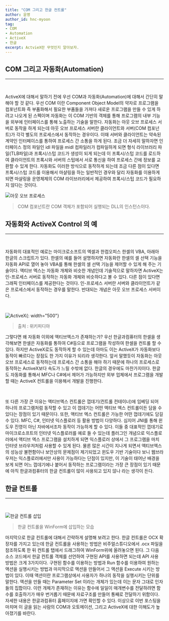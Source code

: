 ```yaml
---
title: "COM 그리고 한글 컨트롤"
author: 윤명
author_id: hnc-myoon
tag:
- COM
- Automation
- ActiveX
- 한글
excerpt: ActvieX란 무엇인지 알아보자.
---
```


## COM 그리고 자동화(Automation)

***

<br>

ActiveX에 대해서 말하기 전에 우선 COM과 자동화(Automation)에 대해서 간단히 말해야 할 것 같다. 우선 COM 이란 Component Object Model의 약자로 프로그램을 컴포넌트화 즉 부품화해서 필요한 부품들을 가져다 새로운 프로그램을 만들 수 있게 하려고 나오게 된 스펙이며 자동화는 이 COM 기반의 객체를 통해 프로그램의 내부 기능을 외부에 인터페이스를 통해 노출하는 기술을 말한다.
자동화는 아웃 오브 프로세스 서버로 동작을 하게 되는데 아웃 오브 프로세스 서버란 클라이언트와 서버(COM 컴포넌트)가 각각 별도의 프로세스에서 동작하는 경우이다. 이때 서버와 클라이언트는 약속된 계약인 인터페이스를 통하여 프로세스 간 소통을 하게 된다. 조금 더 자세히 말하자면 인터페이스 정의 파일인  idl 파일을 midl 컴파일러가 컴파일하게 되면 형식 라이브러리 파일(TLB파일)과 프록시/스텁 코드가 생성이 되게 되는데 이 프록시/스텁 코드를 로드하여 클라이언트의 프록시와 서버의 스텁에서 서로 통신을 하여 프로세스 간에 정보를 교환할 수 있게 한다. 자동화도 이러한 방식으로 동작하게 되는데 조금 다른 점이 있다면 프록시/스텁 코드를 이용해서 마샬링을 하는 일반적인 경우와 달리 자동화를 이용하게 되면 마샬링을 운영체제의 COM 라이브러리에서 제공하여 프록시/스텁 코드가 필요하지 않다는 것이다.

![아웃 오브 프로세스]({{site.assets}}/2021/2021-07-07-out-of-process.jpg)

> COM 컴포넌트란 COM 객체가 포함되어 실행되는 DLL의 인스턴스이다.

## 자동화와 ActiveX Control 의 예

***

<br>

자동화의 대표적인 예로는 마이크로소프트의 엑셀과 한컴오피스 한셀의 VBA, 아래아 한글의 스크립트가 있다. 한셀의 예를 들어 설명하자면 자동화란 한셀의 셀 선택 기능을 자동화 API로 열어 놓아 VBA를 통해 한셀의 셀 선택 기능을 제어할 수 있게 해 주는 기술이다. 액티브 엑스는 자동화 개체와 비슷한 개념인데 기술적으로 말하자면 ActiveX는 인-프로세스 서버로 동작하는 자동화 개체와 비슷하다고 볼 수 있다. 다른 점이 있다면 그래픽 인터페이스를 제공한다는 것이다. 인-프로세스 서버란 서버와 클라이언트가 같은 프로세스에서 동작하는 경우를 말한다.  반대되는 개념은 아웃 오브 프로세스 서버이다. 

<br>

![ActiveX]({{site.assets}}/2021/2021-07-07-activex.jpg){: width="500"}

> 출처 : 위키피디아

그렇다면 왜 자동화 이외에 액티브엑스가 존재하는가?  우선 한글과컴퓨터의 한셀을 생각해보면 한셀은 자동화를 통하여 C#등으로 프로그램을 작성하여 한셀을 컨트롤 할 수 있다. 하지만 ActiveX로도 동작하게 할 수 있는데 아마도 이는 ActiveX가 자동화보다 동작이 빠르다는 장점도 한 가지 이유가 되리라 생각한다. 앞서 말했듯이 자동화는 아웃 오브 프로세스로 동작하는데 프로세스 간 소통을 해야 하기 때문에 하나의 프로세스로 동작하는 ActiveX보다 속도가 느릴 수밖에 없다. 한글의 경우에도 마찬가지이다. 한글도 자동화를 통해서 MFC나 C#에서 제어가 가능하지만 외부 업체에서 프로그램을 개발할 때는 ActiveX 컨트롤을 이용해서 개발을 진행한다. 

<br>

또 다른 가장 큰 이유는 액티브엑스 컨트롤은 껍데기(컨트롤 컨테이너)에 임베딩 되어 하나의 프로그램처럼 동작할 수 있고 이 껍데기는 어떤 액티브 엑스 컨트롤이든 담을 수 있다는 장점이 있기 때문이다. 또한, 액티브 엑스 컨트롤은 가능한 어떤 껍데기에도 담길 수 있다. MFC, C#, 인터넷 익스플로러 등 활용 방법이 다양하다. 심지어 JNI를 통해 윈도우 진영이 아닌 자바에서조차 동작이 가능하게 할 수 있다. 이들 중 대표적인 껍데기로 마이크로소프트의 인터넷 익스플로러를 예로 들 수 있는데 플러그인 개념으로 익스플로러에서 액티브 엑스 프로그램을 설치하게 되면 익스플로러 상에서 그 프로그램을 마치 인터넷 브라우저처럼 사용할 수 있게 된다. 물론 많은 시간이 지나게 되면서 액티브엑스의 성능상 불편함이나 보안상의 문제점이 제기되었고 윈도우 기반 기술이다 보니 웹브라우저는 익스플로러에서만 사용이 가능하다는 단점이 있지만, 이 기술이 태어난 배경을 보게 되면 어느 껍데기에나 붙어서 동작하는 프로그램이라는 가장 큰 장점이 있기 때문에 아직 한글과컴퓨터의 한글 컨트롤이 많이 사용되고 있지 않나 라는 생각이 든다.

## 한글 컨트롤

***

<br>

![한글 컨트롤 삽입]({{site.assets}}/2021/2021-07-07-visual-studio.jpg)

> 한글 컨트롤을 WinForm에 삽입하는 모습

마지막으로 한글 컨트롤에 대해서 간략하게 설명해 보려고 한다. 한글 컨트롤은 OCX 확장자를 가지고 있는데 한글 컨트롤을 사용하는 방법은 비주얼스튜디오에서 .ocx 파일을 참조하도록 한 뒤 컨트롤 탭에서 드래그하여 WinForm위에 올려놓으면 된다. 그 다음 소스 코드에서 한글 컨트롤 객체를 선언하여 구현된 API를 사용하면 되는데 API 사용 방법은 크게 3가지이다. 구현된 함수를 이용하는 방법과 Run 함수를 이용하여 원하는 액션을 실행시키는 방법과 마지막으로 액션을 만들어서 그 액션을 Execute 시키는 방법이 있다. 이때 액션이란 프로그램상에서 사용자가 하나의 동작을 실행시키는 단위를 말한다. 액션을 만들 때는 Parameter Set 이라는 개체가 있는데 이는 문자 그대로 인자들의 집합이다. 이런 개체가 존재하는 이유는 함수에 일일이 매개변수를 전달하려면 함수를 호출하기가 매우 번거롭기 때문에 자료구조를 만들어 통째로 전달하기 위함이다. 자세한 내용은 한글과컴퓨터 홈페이지에 가면 확인할 수 있다. 이상으로 이번 포스팅을 마치며 이 글을 읽는 사람의 COM과 오토메이션, 그리고 ActiveX에 대한 이해도가 높아졌기를 바란다.
